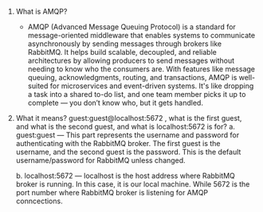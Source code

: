 1. What is AMQP?
    - AMQP (Advanced Message Queuing Protocol) is a standard for message-oriented middleware that enables systems to communicate asynchronously by sending messages through brokers like RabbitMQ. It helps build scalable, decoupled, and reliable architectures by allowing producers to send messages without needing to know who the consumers are. With features like message queuing, acknowledgments, routing, and transactions, AMQP is well-suited for microservices and event-driven systems. It's like dropping a task into a shared to-do list, and one team member picks it up to complete — you don’t know who, but it gets handled.

2. What it means? guest:guest@localhost:5672 , what is the first guest, and what is the second guest, and what is localhost:5672 is for?
    a. guest:guest — This part represents the username and password for authenticating with the RabbitMQ broker. The first guest is the username, and the second guest is the password. This is the default username/password for RabbitMQ unless changed.

    b. localhost:5672 — localhost is the host address where RabbitMQ broker is running. In this case, it is our local machine. While 5672 is the port number where RabbitMQ broker is listening for AMQP conncections. 